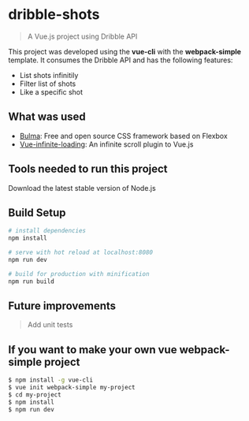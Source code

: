 # dribble-shots

> A Vue.js project using Dribble API

This project was developed using the **vue-cli** with the **webpack-simple** template.
It consumes the Dribble API and has the following features:

* List shots infinitily
* Filter list of shots
* Like a specific shot

## What was used

* [Bulma](https://bulma.io/): Free and open source CSS framework based on Flexbox
* [Vue-infinite-loading](https://github.com/PeachScript/vue-infinite-loading): An infinite scroll plugin to Vue.js

## Tools needed to run this project

Download the latest stable version of Node.js

## Build Setup

``` bash
# install dependencies
npm install

# serve with hot reload at localhost:8080
npm run dev

# build for production with minification
npm run build
```

## Future improvements

> Add unit tests

## If you want to make your own vue webpack-simple project

``` bash
$ npm install -g vue-cli
$ vue init webpack-simple my-project
$ cd my-project
$ npm install
$ npm run dev
```
